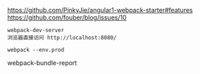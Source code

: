 

https://github.com/PinkyJie/angular1-webpack-starter#features
https://github.com/fouber/blog/issues/10


```
webpack-dev-server
浏览器直接访问 http://localhost:8080/

webpack --env.prod
```


webpack-bundle-report

